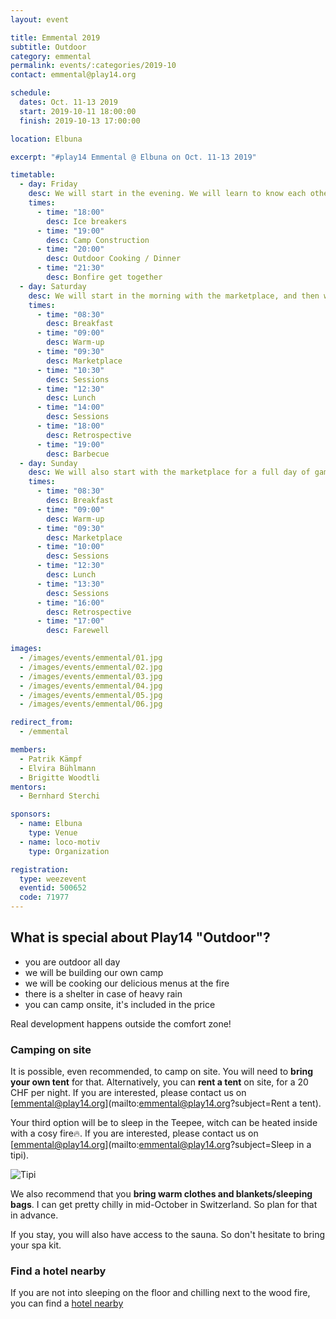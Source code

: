 ```yaml
---
layout: event

title: Emmental 2019
subtitle: Outdoor
category: emmental
permalink: events/:categories/2019-10
contact: emmental@play14.org

schedule:
  dates: Oct. 11-13 2019
  start: 2019-10-11 18:00:00
  finish: 2019-10-13 17:00:00

location: Elbuna

excerpt: "#play14 Emmental @ Elbuna on Oct. 11-13 2019"

timetable:
  - day: Friday
    desc: We will start in the evening. We will learn to know each other and share a nice dinner all together.
    times:
      - time: "18:00"
        desc: Ice breakers
      - time: "19:00"
        desc: Camp Construction
      - time: "20:00"
        desc: Outdoor Cooking / Dinner
      - time: "21:30"
        desc: Bonfire get together
  - day: Saturday
    desc: We will start in the morning with the marketplace, and then we will play games all day long.
    times:
      - time: "08:30"
        desc: Breakfast
      - time: "09:00"
        desc: Warm-up
      - time: "09:30"
        desc: Marketplace
      - time: "10:30"
        desc: Sessions
      - time: "12:30"
        desc: Lunch
      - time: "14:00"
        desc: Sessions
      - time: "18:00"
        desc: Retrospective
      - time: "19:00"
        desc: Barbecue
  - day: Sunday
    desc: We will also start with the marketplace for a full day of games. Whoever needs to catch a plane can leave earlier.
    times:
      - time: "08:30"
        desc: Breakfast
      - time: "09:00"
        desc: Warm-up
      - time: "09:30"
        desc: Marketplace
      - time: "10:00"
        desc: Sessions
      - time: "12:30"
        desc: Lunch
      - time: "13:30"
        desc: Sessions
      - time: "16:00"
        desc: Retrospective
      - time: "17:00"
        desc: Farewell

images:
  - /images/events/emmental/01.jpg
  - /images/events/emmental/02.jpg
  - /images/events/emmental/03.jpg
  - /images/events/emmental/04.jpg
  - /images/events/emmental/05.jpg
  - /images/events/emmental/06.jpg

redirect_from:
  - /emmental

members:
  - Patrik Kämpf
  - Elvira Bühlmann
  - Brigitte Woodtli
mentors:
  - Bernhard Sterchi

sponsors:
  - name: Elbuna
    type: Venue
  - name: loco-motiv
    type: Organization

registration:
  type: weezevent
  eventid: 500652
  code: 71977
---
```


## What is special about Play14 "Outdoor"?

- you are outdoor all day
- we will be building our own camp
- we will be cooking our delicious menus at the fire
- there is a shelter in case of heavy rain
- you can camp onsite, it's included in the price

Real development happens outside the comfort zone!

### Camping on site

It is possible, even recommended, to camp on site. You will need to **bring your own tent** for that. Alternatively, you can **rent a tent** on site, for a 20 CHF per night. If you are interested, please contact us on [emmental@play14.org](mailto:emmental@play14.org?subject=Rent a tent).

Your third option will be to sleep in the Teepee, witch can be heated inside with a cosy fire🔥. If you are interested, please contact us on [emmental@play14.org](mailto:emmental@play14.org?subject=Sleep in a tipi).

![Tipi](/images/events/emmental/07.jpg)

We also recommend that you **bring warm clothes and blankets/sleeping bags**. I can get pretty chilly in mid-October in Switzerland. So plan for that in advance.

If you stay, you will also have access to the sauna. So don't hesitate to bring your spa kit.

### Find a hotel nearby

If you are not into sleeping on the floor and chilling next to the wood fire, you can find a [hotel nearby](http://www.thurm-signau.ch/de/hotel)
